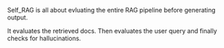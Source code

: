 Self_RAG is all about evluating the entire RAG pipeline before generating output.

It evaluates the retrieved docs. Then evaluates the user query and finally checks for hallucinations.


